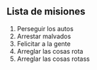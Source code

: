 ## Lista de misiones

1. Perseguir los autos
2. Arrestar malvados
3. Felicitar a la gente
4. Arreglar las cosas rota
4. Arreglar las cosas rotass
